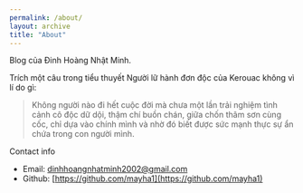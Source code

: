 ```yaml
---
permalink: /about/
layout: archive
title: "About"
---
```


Blog của Đinh Hoàng Nhật Minh.

Trích một câu trong tiểu thuyết Người lữ hành đơn độc của Kerouac không vì lí do gì: 
> Không người nào đi hết cuộc đời mà chưa một lần trải nghiệm tình cảnh cô độc dữ dội, thậm chí buồn chán, giữa chốn thâm sơn cùng cốc, chỉ dựa vào chính mình và nhờ đó biết được sức mạnh thực sự ẩn chứa trong con người mình.



Contact info
- Email: [dinhhoangnhatminh2002@gmail.com](mailto:dinhhoangnhatminh2002@gmail.com)
- Github: [https://github.com/mayha1](https://github.com/mayha1)
